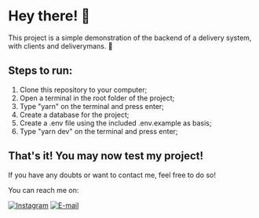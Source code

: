 # Hey there! :wave:

This project is a simple demonstration of the backend of a delivery system, with clients and deliverymans. :motor_scooter:

## Steps to run:

1. Clone this repository to your computer;
2. Open a terminal in the root folder of the project;
3. Type "yarn" on the terminal and press enter;
4. Create a database for the project;
5. Create a .env file using the included .env.example as basis;
6. Type "yarn dev" on the terminal and press enter;

## That's it! You may now test my project!

If you have any doubts or want to contact me, feel free to do so!

You can reach me on: 

[![Instagram](https://img.shields.io/badge/Instagram-fff.svg?style=for-the-badge&logo=Instagram&logoColor=black&link=https://instagram.com/bdgpretto/)](https://instagram.com/bdgpretto/)
[![E-mail](https://img.shields.io/badge/Gmail-fff?style=for-the-badge&logo=gmail&logoColor=black&link=mailto:bernardo@pretto.dev)](mailto:bernardo@pretto.dev)

